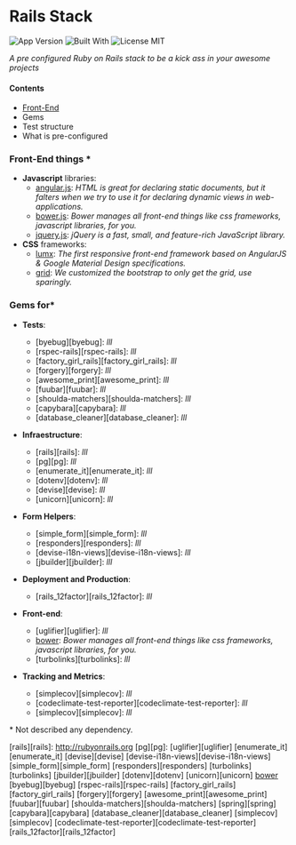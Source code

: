 # Rails Stack
![App Version](https://img.shields.io/badge/app%20version-1.1.3-brightgreen.svg)
![Built With](https://img.shields.io/badge/built%20with-love-ff69b4.svg)
![License MIT](https://img.shields.io/badge/licence-MIT-blue.svg)

*A pre configured Ruby on Rails stack to be a kick ass in your awesome projects*

#### Contents

- [Front-End](#front-end-things)
- Gems
- Test structure
- What is pre-configured
 

### Front-End things *

 - **Javascript** libraries: 
   - [angular.js][angular]: *HTML is great for declaring static documents, but it falters when we try to use it for declaring dynamic views in web-applications.*
   - [bower.js][bower]: *Bower manages all front-end things like css frameworks, javascript libraries, for you.*
   - [jquery.js][jquery]: *jQuery is a fast, small, and feature-rich JavaScript library.*
 - **CSS** frameworks:
   - [lumx][lumx]: *The first responsive front-end framework based on AngularJS & Google Material Design specifications.*
   - [grid][bootstrap-grid]: *We customized the bootstrap to only get the grid, use sparingly.*


### Gems for*

 - **Tests**: 
   - [byebug][byebug]: *lll*
   - [rspec-rails][rspec-rails]: *lll*
   - [factory_girl_rails][factory_girl_rails]: *lll*
   - [forgery][forgery]: *lll*
   - [awesome_print][awesome_print]: *lll*
   - [fuubar][fuubar]: *lll*
   - [shoulda-matchers][shoulda-matchers]: *lll*
   - [capybara][capybara]: *lll*
   - [database_cleaner][database_cleaner]: *lll*
   
 - **Infraestructure**: 
   - [rails][rails]: *lll*
   - [pg][pg]: *lll*
   - [enumerate_it][enumerate_it]: *lll*
   - [dotenv][dotenv]: *lll*
   - [devise][devise]: *lll*
   - [unicorn][unicorn]: *lll*

 - **Form Helpers**: 
   - [simple_form][simple_form]: *lll*
   - [responders][responders]: *lll*
   - [devise-i18n-views][devise-i18n-views]: *lll*
   - [jbuilder][jbuilder]: *lll*

 - **Deployment and Production**: 
   - [rails_12factor][rails_12factor]: *lll*

 - **Front-end**: 
   - [uglifier][uglifier]: *lll*
   - [bower][bower]: *Bower manages all front-end things like css frameworks, javascript libraries, for you.*
   - [turbolinks][turbolinks]: *lll*

 - **Tracking and Metrics**: 
   - [simplecov][simplecov]: *lll*
   - [codeclimate-test-reporter][codeclimate-test-reporter]: *lll*
   - [simplecov][simplecov]: *lll*


\* Not described any dependency.

[angular]: https://angularjs.org/
[bower]: https://bower.io/
[lumx]: http://ui.lumapps.com/
[jquery]: http://jquery.com/
[bootstrap-grid]: http://getbootstrap.com/css/#grid
[rails][rails]: http://rubyonrails.org
[pg][pg]: 
[uglifier][uglifier]
[enumerate_it][enumerate_it]
[devise][devise]
[devise-i18n-views][devise-i18n-views]
[simple_form][simple_form]
[responders][responders]
[turbolinks][turbolinks]
[jbuilder][jbuilder]
[dotenv][dotenv]
[unicorn][unicorn]
[bower][bower]
[byebug][byebug]
[rspec-rails][rspec-rails]
[factory_girl_rails][factory_girl_rails]
[forgery][forgery]
[awesome_print][awesome_print]
[fuubar][fuubar]
[shoulda-matchers][shoulda-matchers]
[spring][spring]
[capybara][capybara]
[database_cleaner][database_cleaner]
[simplecov][simplecov]
[codeclimate-test-reporter][codeclimate-test-reporter]
[rails_12factor][rails_12factor]
